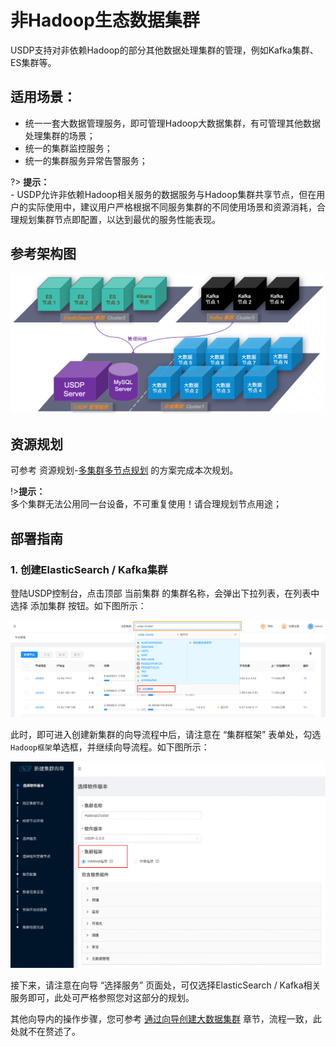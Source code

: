 # 非Hadoop生态数据集群

USDP支持对非依赖Hadoop的部分其他数据处理集群的管理，例如Kafka集群、ES集群等。



## 适用场景：

- 统一一套大数据管理服务，即可管理Hadoop大数据集群，有可管理其他数据处理集群的场景；
- 统一的集群监控服务；
- 统一的集群服务异常告警服务；



?> **提示：**</br>- USDP允许非依赖Hadoop相关服务的数据服务与Hadoop集群共享节点，但在用户的实际使用中，建议用户严格根据不同服务集群的不同使用场景和资源消耗，合理规划集群节点即配置，以达到最优的服务性能表现。



## 参考架构图

![img](../../images/xc_aarch64_2.0.x/clusters/20220425170754.png)



## 资源规划

可参考 资源规划-[多集群多节点规划](usdpdc/xc_aarch64_2.0.x/plan&create/deploy_plan?id=_3-多集群多节点规划) 的方案完成本次规划。

!>**提示：**</br>多个集群无法公用同一台设备，不可重复使用！请合理规划节点用途；



## 部署指南

### 1. 创建ElasticSearch / Kafka集群

登陆USDP控制台，点击顶部 <kbd>当前集群</kbd> 的集群名称，会弹出下拉列表，在列表中选择 <kbd>添加集群</kbd> 按钮。如下图所示：

![img](../../images/xc_aarch64_2.0.x/clusters/2020123035003.png)

此时，即可进入创建新集群的向导流程中后，请注意在 “集群框架” 表单处，勾选`Hadoop框架`单选框，并继续向导流程。如下图所示：

![img](../../images/xc_aarch64_2.0.x/clusters/20220425161652.png)

接下来，请注意在向导 “选择服务” 页面处，可仅选择ElasticSearch / Kafka相关服务即可，此处可严格参照您对这部分的规划。

其他向导内的操作步骤，您可参考 [通过向导创建大数据集群](/usdpdc/xc_aarch64_2.0.x/plan&create/first_create?id=_1-向导-选择软件版本) 章节，流程一致，此处就不在赘述了。

